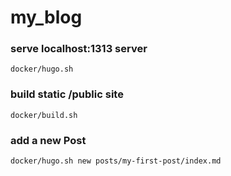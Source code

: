 # my_blog

### serve localhost:1313 server
```shell
docker/hugo.sh
```

### build static /public site
```shell
docker/build.sh
```

### add a new Post
```shell
docker/hugo.sh new posts/my-first-post/index.md
```
